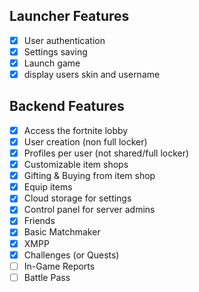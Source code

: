## Launcher Features
- [x] User authentication
- [x] Settings saving
- [x] Launch game
- [x] display users skin and username

## Backend Features
- [x] Access the fortnite lobby
- [x] User creation (non full locker)
- [x] Profiles per user (not shared/full locker)
- [x] Customizable item shops
- [x] Gifting & Buying from item shop
- [x] Equip items
- [x] Cloud storage for settings
- [x] Control panel for server admins
- [x] Friends
- [x] Basic Matchmaker
- [x] XMPP
- [x] Challenges (or Quests)
- [ ] In-Game Reports
- [ ] Battle Pass
